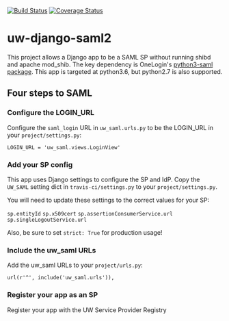 [![Build Status](https://api.travis-ci.org/uw-it-aca/uw-django-saml2.svg?branch=master)](https://travis-ci.org/uw-it-aca/uw-django-saml2)
[![Coverage Status](https://coveralls.io/repos/uw-it-aca/uw-django-saml2/badge.png?branch=master)](https://coveralls.io/r/uw-it-aca/uw-django-saml2?branch=master)

# uw-django-saml2

This project allows a Django app to be a SAML SP without running shibd and
apache mod_shib. The key dependency is OneLogin's [python3-saml package](https://github.com/onelogin/python3-saml). This app is targeted at python3.6, but python2.7 is also supported.

## Four steps to SAML

### Configure the LOGIN_URL

Configure the `saml_login` URL in `uw_saml.urls.py` to be the LOGIN_URL in your 
`project/settings.py`:

```
LOGIN_URL = 'uw_saml.views.LoginView'
```

### Add your SP config

This app uses Django settings to configure the SP and IdP. Copy the `UW_SAML`
setting dict in `travis-ci/settings.py` to your `project/settings.py`.

You will need to update these settings to the correct values for your SP:

`sp.entityId`
`sp.x509cert`
`sp.assertionConsumerService.url`
`sp.singleLogoutService.url`

Also, be sure to set `strict: True` for production usage!

### Include the uw_saml URLs

Add the uw_saml URLs to your `project/urls.py`:

```
url(r'^', include('uw_saml.urls')),
```

### Register your app as an SP

Register your app with the UW Service Provider Registry
